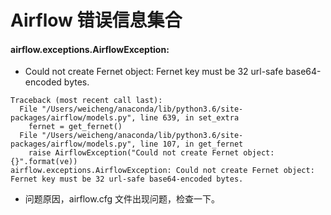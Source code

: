 # Airflow 错误信息集合

#### airflow.exceptions.AirflowException: 

- Could not create Fernet object: Fernet key must be 32 url-safe base64-encoded bytes.

```
Traceback (most recent call last):
  File "/Users/weicheng/anaconda/lib/python3.6/site-packages/airflow/models.py", line 639, in set_extra
    fernet = get_fernet()
  File "/Users/weicheng/anaconda/lib/python3.6/site-packages/airflow/models.py", line 107, in get_fernet
    raise AirflowException("Could not create Fernet object: {}".format(ve))
airflow.exceptions.AirflowException: Could not create Fernet object: Fernet key must be 32 url-safe base64-encoded bytes.
```

- 问题原因，airflow.cfg 文件出现问题，检查一下。
